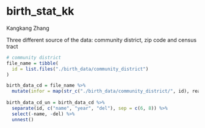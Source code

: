 birth\_stat\_kk
================
Kangkang Zhang

Three different source of the data: community district, zip code and census tract

``` r
# community district
file_name = tibble(
  id = list.files("./birth_data/community_district")
)

birth_data_cd = file_name %>% 
  mutate(infor = map(str_c("./birth_data/community_district/", id), read_sas))
 
birth_data_cd_un = birth_data_cd %>% 
  separate(id, c("name", "year", "del"), sep = c(6, 8)) %>% 
  select(-name, -del) %>% 
  unnest() 
```
